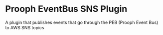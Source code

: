 # Prooph EventBus SNS Plugin

A plugin that publishes events that go through the PEB (Prooph Event Bus) to AWS SNS topics 
